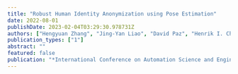```yaml
---
title: "Robust Human Identity Anonymization using Pose Estimation"
date: 2022-08-01
publishDate: 2023-02-04T03:29:30.978731Z
authors: ["Hengyuan Zhang", "Jing-Yan Liao", "David Paz", "Henrik I. Christensen"]
publication_types: ["1"]
abstract: ""
featured: false
publication: "*International Conference on Automation Science and Engineering (CASE)*"
---
```


